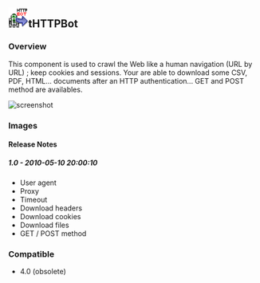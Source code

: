 ## <img src='./logo.jpg' width='40' height='40'>tHTTPBot

### Overview
This component is used to crawl the Web like a human navigation (URL by URL) ; keep cookies and sessions.
Your are able to download some CSV, PDF, HTML... documents after an HTTP authentication... GET and POST method are availables.


![screenshot](https://talendforge.org/exchange/tos/upload_tos/extension-293/screenshot.jpg)
### Images




#### Release Notes

##### 1.0 - 2010-05-10 20:00:10
- User agent
- Proxy
- Timeout
- Download headers
- Download cookies
- Download files
- GET / POST method
### Compatible
 -  4.0 (obsolete)